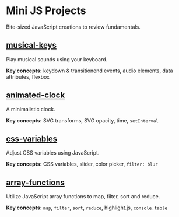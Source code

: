 # Mini JS Projects
Bite-sized JavaScript creations to review fundamentals. 

## [musical-keys](https://amypeniston.github.io/mini-js-projects/musical-keys/)

Play musical sounds using your keyboard.

**Key concepts:** keydown & transitionend events, audio elements, data attributes, flexbox

## [animated-clock](https://amypeniston.github.io/mini-js-projects/animated-clock/)

A minimalistic clock.

**Key concepts:** SVG transforms, SVG opacity, time, `setInterval`

## [css-variables](https://amypeniston.github.io/mini-js-projects/css-variables/)

Adjust CSS variables using JavaScript.

**Key concepts:** CSS variables, slider, color picker, `filter: blur`

## [array-functions](https://amypeniston.github.io/mini-js-projects/array-functions/)

Utilize JavaScript array functions to map, filter, sort and reduce.

**Key concepts:** `map`, `filter`, `sort`, `reduce`, highlight.js, `console.table`
